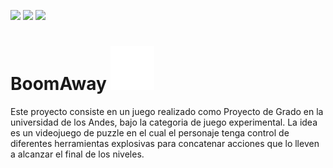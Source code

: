 
![](https://img.shields.io/badge/Plataforma-PC-brightgreen)
![](https://img.shields.io/badge/Motor-Unity-blue)
![](https://img.shields.io/badge/Lenguaje-CSharp-blueviolet)

# BoomAway <img src="https://raw.githubusercontent.com/pardo312/BoomAway/master/boomGif.gif" width="70px">

Este proyecto consiste en un juego realizado como Proyecto de Grado en la universidad de los Andes, bajo la categoria de juego experimental. La idea es un videojuego de puzzle en el cual
el personaje tenga control de diferentes herramientas explosivas para concatenar acciones que lo lleven a alcanzar el final de los niveles.


